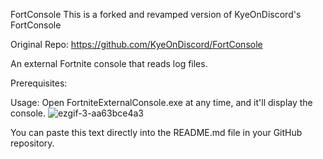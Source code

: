 FortConsole
This is a forked and revamped version of KyeOnDiscord's FortConsole


Original Repo:
https://github.com/KyeOnDiscord/FortConsole


An external Fortnite console that reads log files.

Prerequisites:

Usage:
Open FortniteExternalConsole.exe at any time, and it'll display the console.
![ezgif-3-aa63bce4a3](https://github.com/user-attachments/assets/9ed9e82a-ef96-4b88-ab15-4a9cec5bfff8)



You can paste this text directly into the README.md file in your GitHub repository.
